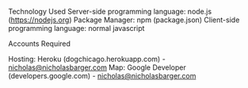Technology Used
Server-side programming language: node.js (https://nodejs.org)
Package Manager: npm (package.json)
Client-side programming language: normal javascript

Accounts Required

Hosting: Heroku (dogchicago.herokuapp.com) - nicholas@nicholasbarger.com
Map: Google Developer (developers.google.com) - nicholas@nicholasbarger.com
